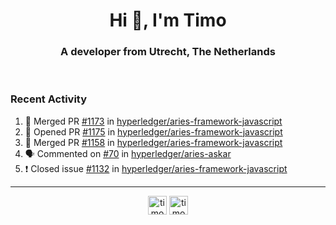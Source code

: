 <h1 align="center">Hi 👋, I'm Timo</h1>
<h3 align="center">A developer from Utrecht, The Netherlands</h3>
<br/>
<!-- https://github.com/rahuldkjain/github-profile-readme-generator --!>

<!--  <p align="left"><img src="https://github-readme-stats.vercel.app/api?username=timoglastra&show_icons=true&count_private=true&" alt="timoglastra" /></p> --!>

<!--
Github language stats
<p align="left"><img src="https://github-readme-stats.vercel.app/api/top-langs/?username=timoglastra&layout=compact" alt="timoglastra" /><p>
-->

<!-- Codestats language stats -->
<!-- <p align="left"><img src="https://codestats-readme.vercel.app/api/top-langs/?username=timoglastra&layout=compact&language_count=12" alt="timoglastra" /><p>    --!>
  
<h3>Recent Activity</h3>

<!--START_SECTION:activity-->
1. 🎉 Merged PR [#1173](https://github.com/hyperledger/aries-framework-javascript/pull/1173) in [hyperledger/aries-framework-javascript](https://github.com/hyperledger/aries-framework-javascript)
2. 💪 Opened PR [#1175](https://github.com/hyperledger/aries-framework-javascript/pull/1175) in [hyperledger/aries-framework-javascript](https://github.com/hyperledger/aries-framework-javascript)
3. 🎉 Merged PR [#1158](https://github.com/hyperledger/aries-framework-javascript/pull/1158) in [hyperledger/aries-framework-javascript](https://github.com/hyperledger/aries-framework-javascript)
4. 🗣 Commented on [#70](https://github.com/hyperledger/aries-askar/issues/70) in [hyperledger/aries-askar](https://github.com/hyperledger/aries-askar)
5. ❗️ Closed issue [#1132](https://github.com/hyperledger/aries-framework-javascript/issues/1132) in [hyperledger/aries-framework-javascript](https://github.com/hyperledger/aries-framework-javascript)
<!--END_SECTION:activity-->

---

<p align="center">
<a href="https://twitter.com/timoglastra" target="blank"><img align="center" src="https://cdn.jsdelivr.net/npm/simple-icons@3.0.1/icons/twitter.svg" alt="timoglastra" height="30" width="30" /></a>
<a href="https://linkedin.com/in/timoglastra" target="blank"><img align="center" src="https://cdn.jsdelivr.net/npm/simple-icons@3.0.1/icons/linkedin.svg" alt="timoglastra" height="30" width="30" /></a>
</p>



